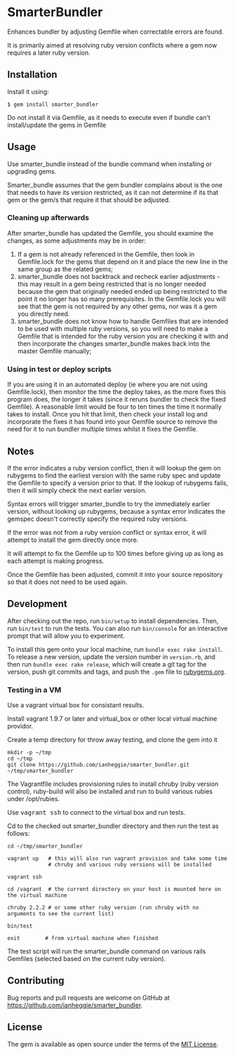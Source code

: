 # SmarterBundler

Enhances bundler by adjusting Gemfile when correctable errors are found.

It is primarily aimed at resolving ruby version conflicts where a gem now requires a later ruby version.

## Installation

Install it using:

    $ gem install smarter_bundler

Do not install it via Gemfile, as it needs to execute even if bundle can't install/update the gems in Gemfile

## Usage

Use smarter_bundle instead of the bundle command when installing or upgrading gems.

Smarter_bundle assumes that the gem bundler complains about is the one that needs to have its version restricted, as it can not determine if its that gem or the gem/s that require it that should be adjusted.

### Cleaning up afterwards

After smarter_bundle has updated the Gemfile, you should examine the changes, as some adjustments may be in order:
1. If a gem is not already referenced in the Gemfile, then look in Gemfile.lock for the gems that depend on it and place the new line in the same group as the related gems;
2. smarter_bundle does not backtrack and recheck earlier adjustments - this may result in a gem being restricted that is no longer needed because the gem that originally needed ended up being restricted to the point it no longer has so many prerequisites. In the Gemfile.lock you will see that the gem is not required by any other gems, nor was it a gem you directly need.
3. smarter_bundle does not know how to handle Gemfiles that are intended to be used with multiple ruby versions, so you will need to make a Gemfile that is intended for the ruby version you are checking it with and then incorporate the changes smarter_bundle makes back into the master Gemfile manually;

### Using in test or deploy scripts

If you are using it in an automated deploy (ie where you are not using Gemfile.lock),
then monitor the time the deploy takes, as 
the more fixes this program does, the longer it takes (since it reruns bundler to check the fixed Gemfile).
A reasonable limit would be four to ten times the time it normally takes to install.
Once you hit that limit, then check your install log and incorporate the fixes it has found into your Gemfile
source to remove the need for it to run bundler multiple times whilst it fixes the Gemfile.

## Notes

If the error indicates a ruby version conflict,
then it will lookup the gem on rubygems to find the earliest version with the same ruby spec
and update the Gemfile to specify a version prior to that. If the lookup of rubygems fails, then it will simply check the next earlier version.

Syntax errors will trigger smarter_bundle to try the immediately earlier version, without looking up rubygems, because a syntax error indicates the gemspec doesn't correctly specify the required ruby versions.

If the error was not from a ruby version conflict or syntax error, it will attempt to install the gem directly once more.

It will attempt to fix the Gemfile up to 100 times before giving up as long as each attempt is making progress.

Once the Gemfile has been adjusted, commit it into your source repository so that it does not need to be used again.

## Development

After checking out the repo, run `bin/setup` to install dependencies. Then, run `bin/test` to run the tests. You can also run `bin/console` for an interactive prompt that will allow you to experiment.

To install this gem onto your local machine, run `bundle exec rake install`. To release a new version, update the version number in `version.rb`, and then run `bundle exec rake release`, which will create a git tag for the version, push git commits and tags, and push the `.gem` file to [rubygems.org](https://rubygems.org).


### Testing in a VM

Use a vagrant virtual box for consistant results.

Install vagrant 1.9.7 or later and virtual_box or other local virtual machine providor.

Create a temp directory for throw away testing, and clone the gem into it

    mkdir -p ~/tmp
    cd ~/tmp
    git clone https://github.com/ianheggie/smarter_bundler.git ~/tmp/smarter_bundler

The Vagrantfile includes provisioning rules to install chruby (ruby version control),
ruby-build will also be installed and run to build various rubies under /opt/rubies.

Use <tt>vagrant ssh</tt> to connect to the virtual box and run tests.

Cd to the checked out smarter_bundler directory and then run the test as follows:

    cd ~/tmp/smarter_bundler

    vagrant up   # this will also run vagrant provision and take some time
                 # chruby and various ruby versions will be installed

    vagrant ssh

    cd /vagrant  # the current directory on your host is mounted here on the virtual machine

    chruby 2.2.2 # or some other ruby version (run chruby with no arguments to see the current list)

    bin/test

    exit        # from virtual machine when finished

The test script will run the smarter_bundle command on various rails Gemfiles (selected based on the current ruby version).

## Contributing

Bug reports and pull requests are welcome on GitHub at https://github.com/ianheggie/smarter_bundler.

## License

The gem is available as open source under the terms of the [MIT License](https://opensource.org/licenses/MIT).
